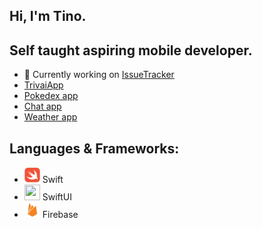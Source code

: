 ## Hi, I'm Tino.

## Self taught aspiring mobile developer.
- 📱 Currently working on [IssueTracker](https://github.com/tinotusa/IssueTracker)
- [TrivaiApp](https://github.com/tinotusa/TriviaApp)
- [Pokedex app](https://github.com/tinotusa/PokedexRemake)
- [Chat app](https://github.com/tinotusa/ChatApp)
- [Weather app](https://github.com/tinotusa/WeatherApp)

## Languages & Frameworks:
- <img src="https://raw.githubusercontent.com/devicons/devicon/master/icons/swift/swift-original.svg" width="25" height="25"> Swift
- <img src="https://developer.apple.com/assets/elements/icons/swiftui/swiftui-96x96_2x.png" width="25" height="25"> SwiftUI
- <img src="https://raw.githubusercontent.com/devicons/devicon/master/icons/firebase/firebase-plain.svg" width="25" height="25"> Firebase

<!--
**tinotusa/tinotusa** is a ✨ _special_ ✨ repository because its `README.md` (this file) appears on your GitHub profile.

Here are some ideas to get you started:

- 🔭 I’m currently working on ...
- 🌱 I’m currently learning ...
- 👯 I’m looking to collaborate on ...
- 🤔 I’m looking for help with ...
- 💬 Ask me about ...
- 📫 How to reach me: ...
- 😄 Pronouns: ...
- ⚡ Fun fact: ...
-->
